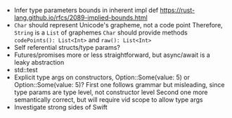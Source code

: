 - Infer type parameters bounds in inherent impl def
  https://rust-lang.github.io/rfcs/2089-implied-bounds.html
- `Char` should represent Unicode's grapheme, not a code point
  Therefore, `String` is a `List` of graphemes
  `Char` should provide methods `codePoints(): List<Int>` and `raw(): List<Int>`
- Self referential structs/type params?
- Futures/promises more or less straightforward, but async/await is a leaky abstraction
- std::test
- Explicit type args on constructors, Option::Some<Int>(value: 5) or Option<Int>::Some(value: 5)?
  First one follows grammar but misleading, since type params are type level, not constructor level
  Second one more semantically correct, but will require vid scope to allow type args
- Investigate strong sides of Swift
